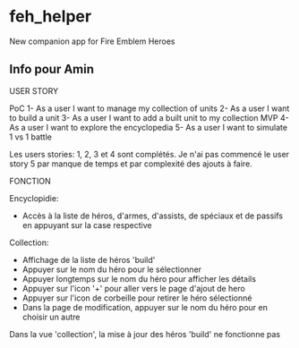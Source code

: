 # feh_helper

New companion app for Fire Emblem Heroes

## Info pour Amin

USER STORY

PoC
1- As a user I want to manage my collection of units
2- As a user I want to build a unit
3- As a user I want to add a built unit to my collection
MVP
4- As a user I want to explore the encyclopedia
5- As a user I want to simulate 1 vs 1 battle 

Les users stories: 1, 2, 3 et 4 sont complétés.
Je n'ai pas commencé le user story 5 par manque de temps et par complexité des ajouts à faire.

FONCTION

Encyclopidie:
- Accès à la liste de héros, d'armes, d'assists, de spéciaux et de passifs en appuyant sur la case respective

Collection: 
- Affichage de la liste de héros 'build'
- Appuyer sur le nom du héro pour le sélectionner
- Appuyer longtemps sur le nom du héro pour afficher les détails
- Appuyer sur l'icon '+' pour aller vers le page d'ajout de hero
- Appuyer sur l'icon de corbeille pour retirer le héro sélectionné
- Dans la page de modification, appuyer sur le nom du héro pour en choisir un autre

Dans la vue 'collection', la mise à jour des héros 'build' ne fonctionne pas
